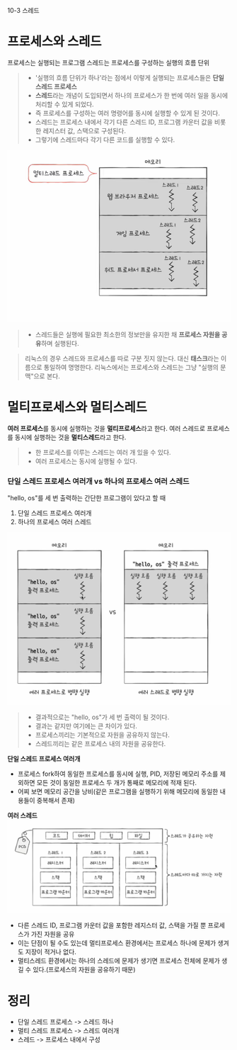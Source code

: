 10-3 스레드

# 프로세스와 스레드
프로세스는 실행되는 프로그램
스레드는 프로세스를 구성하는 실행의 흐름 단위

> - '실행의 흐름 단위가 하나'라는 점에서 이렇게 실행되는 프로세스들은 **단일 스레드 프로세스**
> - **스레드**라는 개념이 도입되면서 하나의 프로세스가 한 번에 여러 일을 동시에 처리할 수 있게 되었다.
> - 즉 프로세스를 구성하는 여러 명령어를 동시에 실행할 수 있게 된 것이다.
> - 스레드는 프로세스 내에서 각기 다른 스레드 ID, 프로그램 카운터 값을 비롯한 레지스터 값, 스택으로 구성된다.
> - 그렇기에 스레드마다 각기 다른 코드를 실행할 수 있다. 

![alt text](<스크린샷 2024-03-25 180937.png>)

> - 스레드들은 실행에 필요한 최소한의 정보만을 유지한 채 **프로세스 자원을 공유**하며 실행된다.

> 리눅스의 경우 스레드와 프로세스를 따로 구분 짓지 않는다. 대신 **태스크**라는 이름으로 통일하여 명명한다. 리눅스에서는 프로세스와 스레드는 그냥 "실행의 문맥"으로 본다.

# 멀티프로세스와 멀티스레드
**여러 프로세스**를 동시에 실행하는 것을 **멀티프로세스**라고 한다.
여러 스레드로 프로세스를 동시에 실행하는 것을 **멀티스레드**라고 한다.

> - 한 프로세스를 이루는 스레드는 여러 개 있을 수 있다.
> - 여러 프로세스는 동시에 실행될 수 있다.


### 단일 스레드 프로세스 여러개 vs 하나의 프로세스 여러 스레드
"hello, os"를 세 번 출력하는 간단한 프로그램이 있다고 할 때
1. 단일 스레드 프로세스 여러개
2. 하나의 프로세스 여러 스레드

![alt text](<스크린샷 2024-03-25 181826.png>)

> - 결과적으로는 "hello, os"가 세 번 출력이 될 것이다.
> - 결과는 같지만 여기에는 큰 차이가 있다. 
> - 프로세스끼리는 기본적으로 자원을 공유하지 않는다.
> - 스레드끼리는 같은 프로세스 내의 자원을 공유한다.

**단일 스레드 프로세스 여러개**
- 프로세스 fork하여 동일한 프로세스를 동시에 실행, PID, 저장된 메모리 주소를 제외하면 모든 것이 동일한 프로세스 두 개가 통째로 메모리에 적재 된다.
- 어찌 보면 메모리 공간을 낭비(같은 프로그램을 실행하기 위해 메모리에 동일한 내용들이 중복해서 존재)

**여러 스레드**
![alt text](<스크린샷 2024-03-25 182243.png>)
- 다른 스레드 ID, 프로그램 카운터 값을 포함한 레지스터 값, 스택을 가질 뿐 프로세스가 가진 자원을 공유
- 이는 단점이 될 수도 있는데 멀티프로세스 환경에서는 프로세스 하나에 문제가 생겨도 지장이 적거나 없다.
- 멀티스레드 환경에서는 하나의 스레드에 문제가 생기면 프로세스 전체에 문제가 생길 수 있다.(프로세스의 자원을 공유하기 때문)


# 정리
- 단일 스레드 프로세스 -> 스레드 하나
- 멀티 스레드 프로세스 -> 스레드 여러개
- 스레드 -> 프로세스 내에서 구성